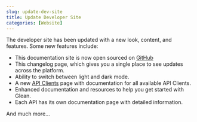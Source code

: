 ```yaml
---
slug: update-dev-site
title: Update Developer Site
categories: [Website]
---
```


The developer site has been updated with a new look, content, and features. Some new features include:

- This documentation site is now open sourced on [GitHub](https://github.com/gleanwork/glean-developer-site)
- This changelog page, which gives you a single place to see updates across the platform.
- Ability to switch between light and dark mode.
- A new [API Clients](/libraries/api-clients) page with documentation for all available API Clients.
- Enhanced documentation and resources to help you get started with Glean.
- Each API has its own documentation page with detailed information.

And much more...